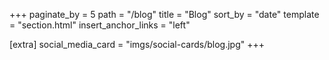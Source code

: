 +++
paginate_by = 5
path = "/blog"
title = "Blog"
sort_by = "date"
template = "section.html"
insert_anchor_links = "left"

[extra]
social_media_card = "imgs/social-cards/blog.jpg"
+++
